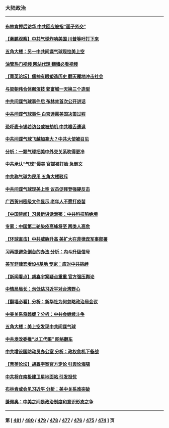 ### 大陆政治
---
#### [布林肯押后访华 中共回应被指“面子外交”](../../pages/ncid277/n13922055.md?02041245) 
#### [【秦鹏观察】中共气球炸响美国 川普等吁打下来](../../pages/ncid277/n13922003.md?02041245) 
#### [五角大楼：另一中共间谍气球现拉美上空](../../pages/ncid277/n13922030.md?02041245) 
#### [油管热门视频 网站代理 翻墙必看视频](http://138.2.39.72:81/youtube.html?epic-marker?02041245)
#### [【菁英论坛】瘟神有眼塑造历史 翻天覆地冲击社会](../../pages/ncid277/n13921946.md?02041245) 
#### [与梁朝伟合体飙演技 郭富城一天换三个造型](../../pages/ncid277/n13921928.md?02041245) 
#### [中共间谍气球事件后 布林肯首次公开讲话](../../pages/ncid277/n13921910.md?02041245) 
#### [中共间谍气球事件 白宫透露美国决策过程](../../pages/ncid277/n13921938.md?02041245) 
#### [恐吓麦卡锡若访台或被劫机 中共喉舌遭讽](../../pages/ncid277/n13921908.md?02041245) 
#### [中共间谍气球飞越加拿大？中共大使被召见](../../pages/ncid277/n13921883.md?02041245) 
#### [分析：一颗气球把美中外交关系吹得更冷](../../pages/ncid277/n13921902.md?02041245) 
#### [中共承认“气球”侵美 官媒被打脸 急删文](../../pages/ncid277/n13921867.md?02041245) 
#### [中共称气球为民用 五角大楼驳斥](../../pages/ncid277/n13921872.md?02041245) 
#### [中共间谍气球现美上空 议员促拜登强硬反击](../../pages/ncid277/n13921818.md?02041245) 
#### [广西贺州密级文件显示 老年人不愿打疫苗](../../pages/ncid277/n13921564.md?02041245) 
#### [【中国禁闻】习最新讲话泄密：中共科技陷绝境](../../pages/ncid277/n13921155.md?02041245) 
#### [专家：中国第二轮染疫高峰将至 两类人高危](../../pages/ncid277/n13921637.md?02041245) 
#### [【环球直击】中共威胁升高 美扩大在菲律宾军事部署](../../pages/ncid277/n13921026.md?02041245) 
#### [习再提避免倒台的办法 分析：内斗升级信号](../../pages/ncid277/n13921452.md?02041245) 
#### [美军菲律宾增设4基地 专家：应对中共挑衅](../../pages/ncid277/n13921065.md?02041245) 
#### [【新闻看点】胡鑫宇案疑点重重 官方强压舆论](../../pages/ncid277/n13921278.md?02041245) 
#### [中情局局长：勿低估习近平对台湾野心](../../pages/ncid277/n13921368.md?02041245) 
#### [【翻墙必看】分析：新华社为何忽略政治局会议](../../pages/ncid277/n13921364.md?02041245) 
#### [中美关系将趋缓？分析：中共会继续斗争](../../pages/ncid277/n13921288.md?02041245) 
#### [五角大楼：美上空发现中共间谍气球](../../pages/ncid277/n13921215.md?02041245) 
#### [中共发改委推“以工代赈” 网络翻车](../../pages/ncid277/n13921125.md?02041245) 
#### [中共增设国防动员办公室 分析：政权危机下备战](../../pages/ncid277/n13921206.md?02041245) 
#### [【菁英论坛】胡鑫宇案官方定论 引舆论海啸](../../pages/ncid277/n13921162.md?02041245) 
#### [中共将在南极建卫星地面站 引发担忧](../../pages/ncid277/n13921071.md?02041245) 
#### [布林肯或会见习近平 分析：美中关系难突破](../../pages/ncid277/n13921029.md?02041245) 
#### [蓬佩奥：中美之间是政治制度和意识形态之争](../../pages/ncid277/n13921067.md?02041245) 

---
#### 第 [ [481](./481.md?02041245) / [480](./480.md?02041245) / [479](./479.md?02041245) / [478](./478.md?02041245) / [477](./477.md?02041245) / [476](./476.md?02041245) / [475](./475.md?02041245) / [474](./474.md?02041245) ] 页
